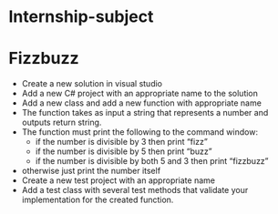 # Internship-subject

# Fizzbuzz
- Create a new solution in visual studio
- Add a new C# project with an appropriate name to the solution
- Add a new class and add a new function with appropriate name
- The function takes as input a string that represents a number and outputs return string.
- The function must print the following to the command window:
  - if the number is divisible by 3 then print “fizz”
  - if the number is divisible by 5 then print “buzz”
  - if the number is divisible by both 5 and 3 then print “fizzbuzz”
- otherwise just print the number itself
- Create a new test project with an appropriate name
- Add a test class with several test methods that validate your implementation for the created function.
